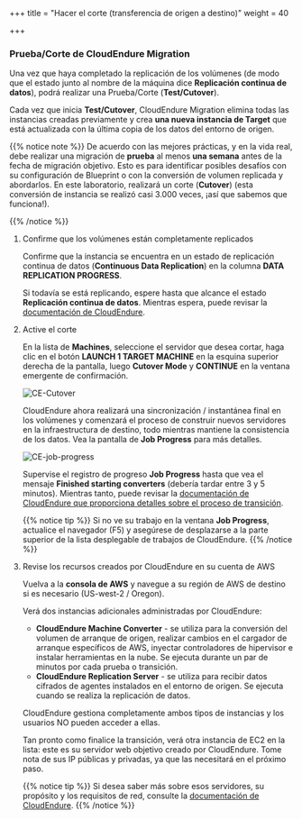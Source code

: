 +++
title = "Hacer el corte (transferencia de origen a destino)"
weight = 40

+++
### Prueba/Corte de CloudEndure Migration

Una vez que haya completado la replicación de los volúmenes (de modo que el estado junto al nombre de la máquina dice **Replicación continua de datos**), podrá realizar una Prueba/Corte (**Test/Cutover**).

Cada vez que inicia **Test/Cutover**, CloudEndure Migration elimina todas las instancias creadas previamente y crea **una nueva instancia de Target** que está actualizada con la última copia de los datos del entorno de origen.


{{% notice note %}}
De acuerdo con las mejores prácticas, y en la vida real, debe realizar una migración de **prueba** al menos **una semana** antes de la fecha de migración objetivo. Esto es para identificar posibles desafíos con su configuración de Blueprint o con la conversión de volumen replicada y abordarlos.
En este laboratorio, realizará un corte (**Cutover**) (esta conversión de instancia se realizó casi 3.000 veces, ¡así que sabemos que funciona!).

{{% /notice %}}


1. Confirme que los volúmenes están completamente replicados
   
    Confirme que la instancia se encuentra en un estado de replicación continua de datos (**Continuous Data Replication**) en la columna **DATA REPLICATION PROGRESS**.

    Si todavía se está replicando, espere hasta que alcance el estado **Replicación continua de datos**. Mientras espera, puede revisar la <a href="https://docs.cloudendure.com/" target="_blank">documentación de CloudEndure</a>.

2. Active el corte
   
    En la lista de **Machines**, seleccione el servidor que desea cortar, haga clic en el botón **LAUNCH 1 TARGET MACHINE** en la esquina superior derecha de la pantalla, luego **Cutover Mode** y **CONTINUE** en la ventana emergente de confirmación.

    ![CE-Cutover](/ce/CE-Cutover.png)

    CloudEndure ahora realizará una sincronización / instantánea final en los volúmenes y comenzará el proceso de construir nuevos servidores en la infraestructura de destino, todo mientras mantiene la consistencia de los datos. Vea la pantalla de **Job Progress** para más detalles.


    ![CE-job-progress](/ce/CE-job-progress.png)

    Supervise el registro de progreso **Job Progress** hasta que vea el mensaje **Finished starting converters** (debería tardar entre 3 y 5 minutos). Mientras tanto, puede revisar la  <a href="https://docs.cloudendure.com/#Configuring_and_Running_Migration/Performing_a_Migration_Cutover/Performing_a_Migration_Cutover.htm" target="_blank">documentación de CloudEndure que proporciona detalles sobre el proceso de transición</a>.

    {{% notice tip %}}
Si no ve su trabajo en la ventana **Job Progress**, actualice el navegador (F5) y asegúrese de desplazarse a la parte superior de la lista desplegable de trabajos de CloudEndure.
{{% /notice %}}

3. Revise los recursos creados por CloudEndure en su cuenta de AWS
   
    Vuelva a la **consola de AWS** y navegue a su región de AWS de destino si es necesario (US-west-2 / Oregon).
   
    Verá dos instancias adicionales administradas por CloudEndure:
    - **CloudEndure Machine Converter** - se utiliza para la conversión del volumen de arranque de origen, realizar cambios en el cargador de arranque específicos de AWS, inyectar controladores de hipervisor e instalar herramientas en la nube. Se ejecuta durante un par de minutos por cada prueba o transición.
    - **CloudEndure Replication Server** - se utiliza para recibir datos cifrados de agentes instalados en el entorno de origen. Se ejecuta cuando se realiza la replicación de datos.

    CloudEndure gestiona completamente ambos tipos de instancias y los usuarios NO pueden acceder a ellas.

	Tan pronto como finalice la transición, verá otra instancia de EC2 en la lista: este es su servidor web objetivo creado por CloudEndure. Tome nota de sus IP públicas y privadas, ya que las necesitará en el próximo paso.


    {{% notice tip %}}
Si desea saber más sobre esos servidores, su propósito y los requisitos de red, consulte la <a href="https://docs.cloudendure.com/#Preparing_Your_Environments/Network_Requirements/Network_Requirements.htm" target="_blank">documentación de CloudEndure</a>.
{{% /notice %}}
